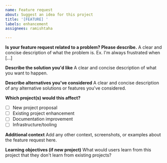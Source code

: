 ```yaml
---
name: Feature request
about: Suggest an idea for this project
title: '[FEATURE] '
labels: enhancement
assignees: ramishtaha

---
```


**Is your feature request related to a problem? Please describe.**
A clear and concise description of what the problem is. Ex. I'm always frustrated when [...]

**Describe the solution you'd like**
A clear and concise description of what you want to happen.

**Describe alternatives you've considered**
A clear and concise description of any alternative solutions or features you've considered.

**Which project(s) would this affect?**
- [ ] New project proposal
- [ ] Existing project enhancement
- [ ] Documentation improvement
- [ ] Infrastructure/tooling

**Additional context**
Add any other context, screenshots, or examples about the feature request here.

**Learning objectives (if new project)**
What would users learn from this project that they don't learn from existing projects?
